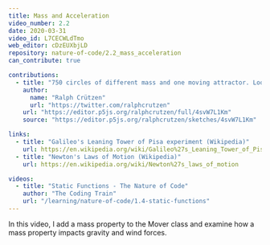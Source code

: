 ```yaml
---
title: Mass and Acceleration
video_number: 2.2
date: 2020-03-31
video_id: L7CECWLdTmo
web_editor: cDzEUXbjLD
repository: nature-of-code/2.2_mass_acceleration
can_contribute: true

contributions:
  - title: "750 circles of different mass and one moving attractor. Looks satisfyingly organic and wormy :-)"
    author:
      name: "Ralph Crützen"
      url: "https://twitter.com/ralphcrutzen"
    url: "https://editor.p5js.org/ralphcrutzen/full/4svW7L1Km"
    source: "https://editor.p5js.org/ralphcrutzen/sketches/4svW7L1Km"  

links:
  - title: "Galileo's Leaning Tower of Pisa experiment (Wikipedia)"
    url: https://en.wikipedia.org/wiki/Galileo%27s_Leaning_Tower_of_Pisa_experiment
  - title: "Newton's Laws of Motion (Wikipedia)"
    url: https://en.wikipedia.org/wiki/Newton%27s_laws_of_motion

videos:
  - title: "Static Functions - The Nature of Code"
    author: "The Coding Train"
    url: "/learning/nature-of-code/1.4-static-functions"
---
```


In this video, I add a mass property to the Mover class and examine how a mass property impacts gravity and wind forces. 

